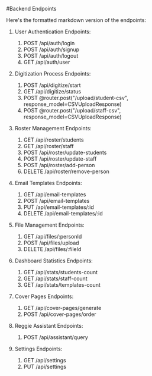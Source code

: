 
#Backend Endpoints

Here's the formatted markdown version of the endpoints:

1. User Authentication Endpoints:
   1. POST /api/auth/login
   2. POST /api/auth/signup
   3. POST /api/auth/logout
   4. GET /api/auth/user

2. Digitization Process Endpoints:
   1. POST /api/digitize/start
   2. GET /api/digitize/status
   3. POST @router.post("/upload/student-csv", response_model=CSVUploadResponse)
   4. POST @router.post("/upload/staff-csv", response_model=CSVUploadResponse)

3. Roster Management Endpoints:
   1. GET /api/roster/students
   2. GET /api/roster/staff
   3. POST /api/roster/update-students
   4. POST /api/roster/update-staff
   5. POST /api/roster/add-person
   6. DELETE /api/roster/remove-person

4. Email Templates Endpoints:
   1. GET /api/email-templates
   2. POST /api/email-templates
   3. PUT /api/email-templates/:id
   4. DELETE /api/email-templates/:id

5. File Management Endpoints:
   1. GET /api/files/:personId
   2. POST /api/files/upload
   3. DELETE /api/files/:fileId

6. Dashboard Statistics Endpoints:
   1. GET /api/stats/students-count
   2. GET /api/stats/staff-count
   3. GET /api/stats/templates-count

7. Cover Pages Endpoints:
   1. GET /api/cover-pages/generate
   2. POST /api/cover-pages/order

8. Reggie Assistant Endpoints:
   1. POST /api/assistant/query

9. Settings Endpoints:
   1. GET /api/settings
   2. PUT /api/settings